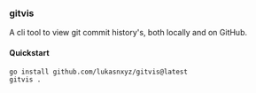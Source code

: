 ### gitvis
A cli tool to view git commit history's, both locally and on GitHub.

#### Quickstart
```shell
go install github.com/lukasnxyz/gitvis@latest
gitvis .
```
